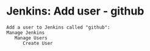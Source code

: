 # Jenkins: Add user - github


```
Add a user to Jenkins called "github":
Manage Jenkins
   Manage Users
      Create User
```



